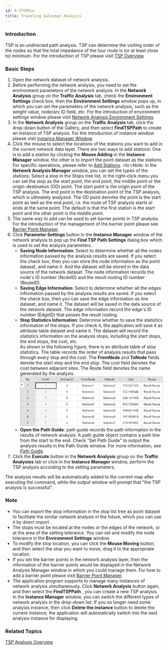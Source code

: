 ```yaml
---
id: 8-2TSPDia
title: Traveling Salesman Analysis
---
```

### Introduction

TSP is an undirected path analysis. TSP can determine the visiting order of
the nodes so that the total impedance of the tour route is (or at least close
to) minimum. For the introduction of TSP please visit [TSP
Overview](8-1TSP).

### Basic Steps

1. Open the network dataset of network analysis.
2. Before performing the network analysis, you need to set the environment parameters of the network analysis. In the **Network Analysis** group on the **Traffic Analysis** tab, check the **Environment Settings** check box, then the **Environment Settings** window pops up, in which you can set the parameters of the network analysis, such as the weight value, node/arc ID field, etc. For the introduction of environment settings window please visit [Network Analysis Environment Settings](NetAnalystEnvironmentWIN).
3. In the **Network Analysis** group on the **Traffic Analysis** tab, click the drop-down button of the Gallery, and then select **FindTSPPath** to create an instance of TSP analysis. For the introduction of instance window please visit [Instance Manager Window](InstanceWIN).
4. Click the mouse to select the locations of the stations you want to add in the current network data layer. There are two ways to add stations: One is to add a station by clicking the **Mouse Adding** in the **Instance Manager** window, the other is to import the point dataset as the stations. For specific operations, please refer to [Add Stations](ImportLocations). <br\>Note: In the **Network Analysis Manager** window, you can set the types of the stations. Select a stop in the Stops tree list, in the right-click menu you can set the stop as the start point, the end point, the middle point or the origin-destination (OD) point. The start point is the origin point of the TSP analysis. The end point is the destination point of the TSP analysis, which is ultimately analyzed. The OD point denotes the point is the start point as well as the end point, i.e. the route of TSP analysis starts or ends at the same point. The default is that the first station is the start point and the other point is the middle point.
5. The same way to add can be used to set barrier points in TSP analysis. For the introduction of the management of the barrier point please see [Barrier Point Manager](BarrierManagement).
6. Click **Parameter Settings** button in the **Instance Manager** window of the network analysis to pop up the **Find TSP Path Settings** dialog box which is used to set the analysis parameters. 
    * **Saving Node Information**: Select to determine whether all the nodes information passed by the analysis results are saved. If you select the check box, then you can store the node information as the point dataset, and name it. And the dataset will be stored in the data source of the network dataset. The node information records the node's ID number (NodeID) and the result routing ID number (RouteID).
    * **Saving Edge Information**: Select to determine whether all the edges information passed by the analysis results are saved. If you select the check box, then you can save the edge information as line dataset, and name it. The dataset will be saved in the data source of the network dataset. The edge information record the edge's ID number (EdgeID) that passes the result routing.
    * **Stop Statistics Information**: Determine whether to save the statistics information of the stops. If you check it, the application will save it as attribute table dataset and name it. The dataset will record the statistics information on the analysis stops, including the start stops, the end stops, the cost, etc. <br/>As shown in the following figure, there is an attribute table of stop statistics. The table records the order of analysis results that pass through every stop and the cost. The **FromNode** and **ToNode** fields denote the start stop and the end stop. The cost field denotes the cost between adjacent sites. The Route field denotes the name generated by the analysis. <br/>![](img/TSPStatistic.png)  
    * **Open the Path Guide**: path guide records the path information in the results of network analysis. A path guide object contains a path line from the start to the end. Check "Set Path Guide" to output the analysis results in the Path Guide window. For more information, see [Path Guide](PathGuide).
7. Click the **Execute** button in the **Network Analysis** group on the **Traffic Analysiss** tab or click in the **Instance Manager** window, perform the TSP analysis according to the setting parameters. 

The analysis results will be automatically added to the current map after executing the command, while the output window will prompt that "the TSP analysis is successful".

### Note

  * You can export the stop information in the stop list tree as point dataset to facilitate the similar network analysis in the future, which you can use it by direct import .
  * The stops must be located at the nodes or the edges of the network, or at the area of the setting tolerance. You can set and modify the node tolerance in the **Environment Settings** window.
  * To modify the stop location, you can click the **Mouse Moving** button, and then select the stop you want to move, drag it to the appropriate location.
  * If you set the barrier points in the network analysis layer, then the information of the barrier points would be displayed in the Network Analysis Manager window in which you could manage them. For how to add a barrier point please visit [Barrier Point Manager](BarrierManagement).
  * The application program supports to manage many instances of network analysis simultaneously. Click **Network Analysis** button again, and then select the **FindTSPPath** , you can create a new TSP analysis. In the **Instance Manager** window, you can switch the different types of network analysis in the drop-down list. If you no longer need some analysis instance, then click **Delete the instance** button to delete the current instance, the application will automatically switch into the next analysis instance for displaying.

### Related Topics

[TSP Analysis Overview](8-1TSP)
